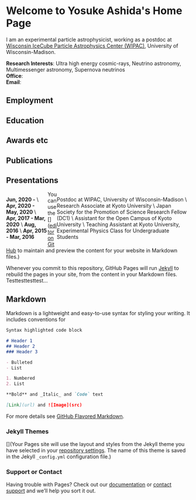 # Welcome to Yosuke Ashida's Home Page

I am an experimental particle astrophysicist, working as a postdoc at [Wisconsin IceCube Particle Astrophysics Center (WIPAC)](https://wipac.wisc.edu/), University of Wisconsin-Madison. 

**Research Interests**: Ultra high energy cosmic-rays, Neutrino astronomy, Multimessenger astronomy, Supernova neutrinos \
**Office**: \
**Email**: 



## Employment 



## Education 



## Awards etc 



## Publications 



## Presentations 


<style>
.column-left{
  float: left;
  width: 22.5%;
  text-align: left;
}
.column-right{
  float: right;
  width: 72.5%;
  text-align: left;
}
.column-one{
  float: left;
  width: 100%;
  text-align: left;
}
</style>


<div class="column-left">
  
**Jun, 2020 -** \ 
**Apr, 2020 - May, 2020** \ 
**Apr, 2017 - Mar, 2020** \ 
**Aug, 2016** \ 
**Apr, 2015 - Mar, 2016** 

</div>
<div class="column-right">

Postdoc at WIPAC, University of Wisconsin-Madison \ 
Research Associate at Kyoto University \ 
Japan Society for the Promotion of Science Research Fellow (DC1) \ 
Assistant for the Open Campus of Kyoto University \ 
Teaching Assistant at Kyoto University, Experimental Physics Class for Undergraduate Students

</div>



You can use the []([editor on GitHub](https://github.com/yashida1207/yashida1207.github.io/edit/master/index.md) to maintain and preview the content for your website in Markdown files.)

Whenever you commit to this repository, GitHub Pages will run [Jekyll](https://jekyllrb.com/) to rebuild the pages in your site, from the content in your Markdown files.
Testtesttesttest... 


## Markdown

Markdown is a lightweight and easy-to-use syntax for styling your writing. It includes conventions for

```markdown
Syntax highlighted code block

# Header 1
## Header 2
### Header 3

- Bulleted
- List

1. Numbered
2. List

**Bold** and _Italic_ and `Code` text

[Link](url) and ![Image](src)
```

For more details see [GitHub Flavored Markdown](https://guides.github.com/features/mastering-markdown/).

### Jekyll Themes

[](Your Pages site will use the layout and styles from the Jekyll theme you have selected in your [repository settings](https://github.com/yashida1207/yashida1207.github.io/settings). The name of this theme is saved in the Jekyll `_config.yml` configuration file.)

### Support or Contact

Having trouble with Pages? Check out our [documentation](https://docs.github.com/categories/github-pages-basics/) or [contact support](https://github.com/contact) and we’ll help you sort it out.
